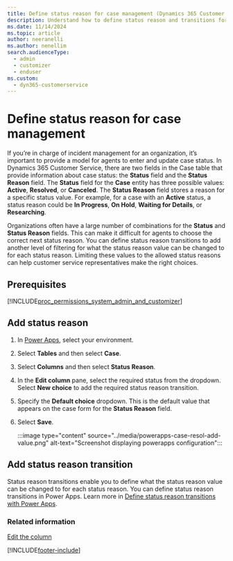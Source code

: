 ```yaml
---
title: Define status reason for case management (Dynamics 365 Customer Service) | MicrosoftDocs
description: Understand how to define status reason and transitions for case management in Customer Service.
ms.date: 11/14/2024
ms.topic: article
author: neeranelli
ms.author: nenellim
search.audienceType: 
  - admin
  - customizer
  - enduser
ms.custom: 
  - dyn365-customerservice
---
```


# Define status reason for case management

If you’re in charge of incident management for an organization, it’s important to provide a model for agents to enter and update case status. In Dynamics 365 Customer Service, there are two fields in the Case table that provide information about case status: the **Status** field and the **Status Reason** field. The **Status** field for the **Case** entity has three possible values: **Active**, **Resolved**, or **Canceled**. The **Status Reason** field stores a reason for a specific status value. For example, for a case with an **Active** status, a status reason could be **In Progress**, **On Hold**, **Waiting for Details**, or **Researching**.  

 Organizations often have a large number of combinations for the **Status** and **Status Reason** fields. This can make it difficult for agents to choose the correct next status reason. You can define status reason transitions to add another level of filtering for what the status reason value can be changed to for each status reason. Limiting these values to the allowed status reasons can help customer service representatives make the right choices.  

## Prerequisites
  
[!INCLUDE[proc_permissions_system_admin_and_customizer](../../includes/proc-permissions-system-admin-and-customizer.md)]  

## Add status reason

1. In [Power Apps](https://make.powerapps.com/), select your environment.
1. Select **Tables** and then select **Case**.
1. Select **Columns** and then select **Status Reason**.
1. In the **Edit column** pane, select the required status from the dropdown. Select **New choice** to add the required status reason transition.
1. Specify the **Default choice** dropdown. This is the default value that appears on the case form for the **Status Reason** field.
1. Select **Save**.

   :::image type="content" source="../media/powerapps-case-resol-add-value.png" alt-text="Screenshot displaying powerapps configuration":::


## Add status reason transition

Status reason transitions enable you to define what the status reason value can be changed to for each status reason. You can define status reason transitions in Power Apps. Learn more in [Define status reason transitions with Power Apps](define-status-reason-transitions.md).


### Related information

[Edit the column](/power-apps/maker/data-platform/create-edit-field-portal#edit-a-column)

[!INCLUDE[footer-include](../../includes/footer-banner.md)]
